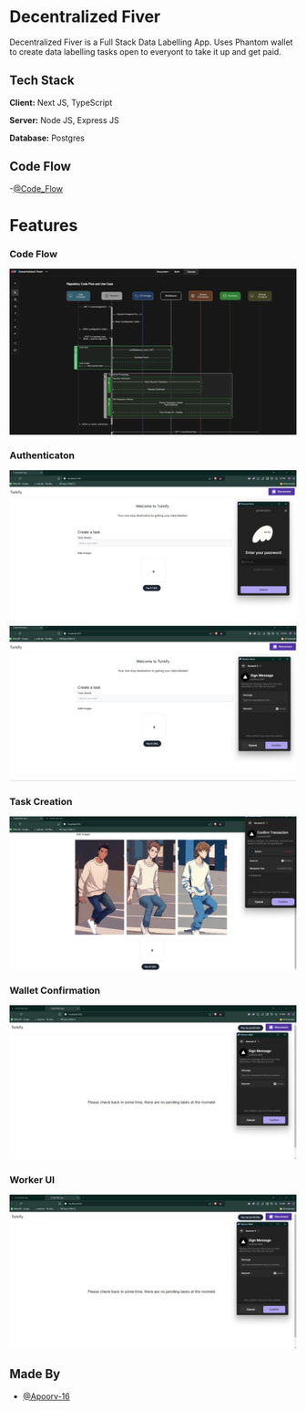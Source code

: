 # Decentralized Fiver

Decentralized Fiver is a Full Stack Data Labelling App.
Uses Phantom wallet to create data labelling tasks open to everyont to take it up and get paid.
## Tech Stack

**Client:** Next JS, TypeScript

**Server:** Node JS, Express JS

**Database:** Postgres

## Code Flow
-[@Code_Flow](https://app.eraser.io/workspace/98FO4J2TotJkiTQyDF5B?origin=share)

# Features
### Code Flow
![](https://github.com/Apoorv-16/Decentralized-fiver/blob/main/user-frontend/public/Code-Flow.jpg)
### Authenticaton
![](https://github.com/Apoorv-16/Decentralized-fiver/blob/main/user-frontend/public/User%20Login%20via%20Phantom%20wallet.jpg)
![](https://github.com/Apoorv-16/Decentralized-fiver/blob/main/user-frontend/public/User%20Sigin%20with%20Phantom%20wallet%202.jpg)
### Task Creation
![](https://github.com/Apoorv-16/Decentralized-fiver/blob/main/user-frontend/public/Phantom%20wallet%20confirmation%20of%20transaction%20for%20task%20creation.jpg)
### Wallet Confirmation
![](https://github.com/Apoorv-16/Decentralized-fiver/blob/main/user-frontend/public/Worker%20Fronted%20Login%20using%20Phantom%20wallet.jpg)
### Worker UI
![](https://github.com/Apoorv-16/Decentralized-fiver/blob/main/user-frontend/public/Worker%20Fronted%20Login%20using%20Phantom%20wallet.jpg)

## Made By

- [@Apoorv-16](https://github.com/Apoorv-16)
